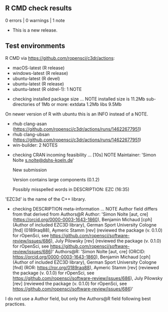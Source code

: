 ## R CMD check results

0 errors | 0 warnings | 1 note

* This is a new release.

## Test environments


R CMD via https://github.com/ropensci/c3dr/actions:
- macOS-latest (R release)
- windows-latest (R release)
- ubuntu-latest (R devel)
- ubuntu-latest (R release)
- ubuntu-latest (R oldrel-1): 1 NOTE

* checking installed package size ... NOTE
  installed size is 11.2Mb
  sub-directories of 1Mb or more:
    extdata   1.2Mb
    libs      9.5Mb

On newer version of R with ubuntu this is an INFO instead of a NOTE.

- rhub clang-asan (https://github.com/ropensci/c3dr/actions/runs/14622677951)
- rhub clang-ubsan (https://github.com/ropensci/c3dr/actions/runs/14622677951)
- win-builder: 2 NOTES

* checking CRAN incoming feasibility ... [10s] NOTE
  Maintainer: 'Simon Nolte <s.nolte@dshs-koeln.de>'

  New submission

  Version contains large components (0.1.2)

  Possibly misspelled words in DESCRIPTION:
    EZC (16:35)

'EZC3d' is the name of the C++ library.

* checking DESCRIPTION meta-information ... NOTE
Author field differs from that derived from Authors@R
  Author:    'Simon Nolte [aut, cre] (<https://orcid.org/0000-0003-1643-1860>), Benjamin Michaud [cph] (Author of included EZC3D library), German Sport University Cologne [fnd] (0189raq88), Aymeric Stamm [rev] (reviewed the package (v. 0.1.0) for rOpenSci, see <https://github.com/ropensci/software-review/issues/686>), July Pilowsky [rev] (reviewed the package (v. 0.1.0) for rOpenSci, see <https://github.com/ropensci/software-review/issues/686>)'
  Authors@R: 'Simon Nolte [aut, cre] (ORCID: <https://orcid.org/0000-0003-1643-1860>), Benjamin Michaud [cph] (Author of included EZC3D library), German Sport University Cologne [fnd] (ROR: <https://ror.org/0189raq88>), Aymeric Stamm [rev] (reviewed the package (v. 0.1.0) for rOpenSci, see <https://github.com/ropensci/software-review/issues/686>), July Pilowsky [rev] (reviewed the package (v. 0.1.0) for rOpenSci, see <https://github.com/ropensci/software-review/issues/686>)'

I do not use a Author field, but only the Authors@R field following best practices.
